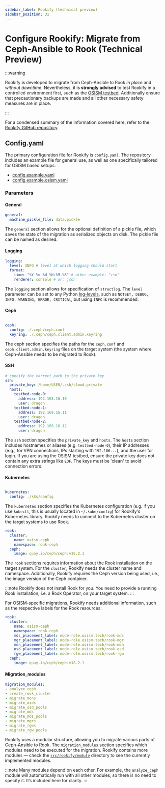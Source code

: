 ```yaml
---
sidebar_label: Rookify (technical preview)
sidebar_position: 31
---
```


# Configure Rookify: Migrate from Ceph-Ansible to Rook (Technical Preview)

:::warning

Rookify is developed to migrate from Ceph-Ansible to Rook _in place_ and _without downtime_.
Nevertheless, it is **strongly advised** to test Rookify in a controlled environment first, such as the [OSISM testbed](https://github.com/osism/testbed). Additionally ensure that precautionary backups are made and all other necessary safety measures are in place.

:::

For a condensed summary of the information covered here, refer to the [Rookify GitHub repository](https://github.com/SovereignCloudStack/rookify).

## Config.yaml

The primary configuration file for Rookify is `config.yaml`. The repository includes an example file for general use, as well as one specifically tailored for OSISM based setups:

- [config.example.yaml](https://github.com/SovereignCloudStack/rookify/blob/main/config.example.yaml)
- [config.example.osism.yaml](https://github.com/SovereignCloudStack/rookify/blob/main/config.example.osism.yaml)

### Parameters

#### General

```yaml title="config.example.yaml"
general:
  machine_pickle_file: data.pickle
```

The `general` section allows for the optional definition of a pickle file, which saves the state of the migration as serialized objects on disk. The pickle file can be named as desired.

#### Logging

```yaml title="config.example.yaml"
logging:
  level: INFO # level at which logging should start
  format:
    time: "%Y-%m-%d %H:%M.%S" # other example: "iso"
    renderer: console # or: json
```

The `logging` section allows for specification of `structlog`. The `level` parameter can be set to any Python [log-levels](https://docs.python.org/3/library/logging.html#logging-levels), such as `NOTSET, DEBUG, INFO, WARNING, ERROR, CRITICAl`, but using `INFO` is recommended.

#### Ceph

```yaml title="config.example.yaml"

ceph:
  config: ./.ceph/ceph.conf
  keyring: ./.ceph/ceph.client.admin.keyring
```

The ceph section specifies the paths for the `ceph.conf` and `ceph.client.admin.keyring` files on the target system (the system where Ceph-Ansible needs to be migrated to Rook).

#### SSH

```yaml title="config.example.yaml"
# specify the correct path to the private key
ssh:
  private_key: /home/USER/.ssh/cloud.private
  hosts:
    testbed-node-0:
      address: 192.168.16.10
      user: dragon
    testbed-node-1:
      address: 192.168.16.11
      user: dragon
    testbed-node-2:
      address: 192.168.16.12
      user: dragon
```

The `ssh` section specifies the `private_key` and `hosts`. The `hosts` section includes hostnames or aliases (e.g. `testbed-node-0`), their IP addresses (e.g., for VPN connections, IPs starting with `192.186...`), and the user for login. If you are using the OSISM testbed, ensure the private key does not contain any extra strings like `EOF`. The keys must be 'clean' to avoid connection errors.

#### Kubernetes

```yaml title="config.example.yaml"

kubernetes:
  config: ./k8s/config
```

The `kubernetes` section specifies the Kubernetes configuration (e.g. if you use `kubectl`, this is usually located in `~/.kube/config`) for Rookify's Kubernetes library. Rookify needs to connect to the Kubernetes cluster on the target systems to use Rook.

```yaml title="config.example.yaml"
rook:
  cluster:
    name: osism-ceph
    namespace: rook-ceph
  ceph:
    image: quay.io/ceph/ceph:v18.2.1
```

The `rook` sections requires information about the Rook installation on the target system. For the `cluster`, Rookify needs the cluster name and namespace. Additionally, Rookify requires the Ceph version being used, i.e., the image version of the Ceph container.

:::note
  Rookify does not install Rook for you. You need to provide a running Rook installation, i.e. a Rook Operator, on your target system.
:::


For OSISM-specific migrations, Rookify needs additional information, such as the respective labels for the Rook resources:

```yaml title="config.example.osism.yaml"
rook:
  cluster:
    name: osism-ceph
    namespace: rook-ceph
    mds_placement_label: node-role.osism.tech/rook-mds
    mgr_placement_label: node-role.osism.tech/rook-mgr
    mon_placement_label: node-role.osism.tech/rook-mon
    osd_placement_label: node-role.osism.tech/rook-osd
    rgw_placement_label: node-role.osism.tech/rook-rgw
  ceph:
    image: quay.io/ceph/ceph:v18.2.1
```


#### Migration_modules

```yaml title="config.example.yaml"
migration_modules:
- analyze_ceph
- create_rook_cluster
- migrate_mons
- migrate_osds
- migrate_osd_pools
- migrate_mds
- migrate_mds_pools
- migrate_mgrs
- migrate_rgws
- migrate_rgw_pools
```

Rookify uses a modular structure, allowing you to migrate various parts of Ceph-Ansible to Rook. The `migration_modules` section specifies which modules need to be executed for the migration. Rookify contains more modules — check the [`src/rookify/module`](https://github.com/SovereignCloudStack/rookify/tree/main/src/rookify/modules) directory to see the currently implemented modules.

:::note
  Many modules depend on each other. For example, the `analyze_ceph` module will automatically run with all other modules, so 
  there is no need to specify it. It’s included here for clarity.
:::
